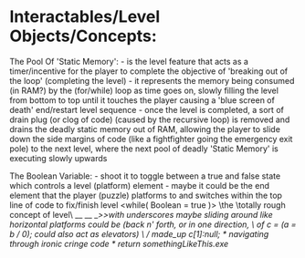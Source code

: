 # Interactables/Level Objects/Concepts: #

The Pool Of 'Static Memory':
    - is the level feature that acts as a timer/incentive for the player to complete the objective of 'breaking out of the loop' (completing the level)
    - it represents the memory being consumed (in RAM?) by the (for/while) loop as time goes on, slowly filling the level from bottom to top until it touches the player causing a 'blue screen of death' end/restart level sequence
    - once the level is completed, a sort of drain plug (or clog of code) (caused by the recursive loop) is removed and drains the deadly static memory out of RAM, allowing the player to slide down the side margins of code (like a fightfighter going the emergency exit pole) to the next level, where the next pool of deadly 'Static Memory' is executing slowly upwards

The Boolean Variable:
    - shoot it to toggle between a true and false state which controls a level (platform) element
        - maybe it could be the end element that the player (puzzle) platforms to and switches within the top line of code to fix/finish level
            <while( Boolean = true )>
            \\the
            \\totally rough concept of level\\
                                __      __     __>>with underscores maybe sliding around like horizontal platforms
                    could be                                                    (back n' forth, or in one direction,
                             \                of  c = (a = b / 0);                   could also act as elevators)
                              \              /
                                made_up c[1]:null;
                                                    \* navigating through ironic cringe code \*
            return somethingLikeThis.exe_

